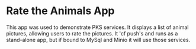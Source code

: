 
# Rate the Animals App

This app was used to demonstrate PKS services.   It displays a list of animal pictures, allowing users to rate the pictures. It 'cf push's and runs as a stand-alone app, but if bound to MySql and Minio it will use those services. 
